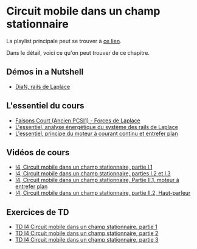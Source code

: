 # Circuit mobile dans un champ stationnaire

La playlist principale peut se trouver à [ce lien](https://youtube.com/playlist?list=PLEABsk5Xlyk7VKfM6scWg5PKUxlLUCaxt).

Dans le détail, voici ce qu'on peut trouver de ce chapitre.

## Démos in a Nutshell

* [DiaN, rails de Laplace](https://youtu.be/4fgPDHTHclc)

## L'essentiel du cours

* [Faisons Court (Ancien PCSI1) - Forces de Laplace](https://youtu.be/LY8z7E-M_YY)
* [L'essentiel, analyse énergétique du système des rails de Laplace](https://youtu.be/IyYxY93i3r4)
* [L'essentiel, principe du moteur à courant continu et entrefer plan](https://youtu.be/3FQdNOgPfSI)

## Vidéos de cours

* [I4, Circuit mobile dans un champ stationnaire, partie I.1](https://youtu.be/-ilV49YxJxk)
* [I4, Circuit mobile dans un champ stationnaire, parties I.2 et I.3](https://youtu.be/O0X-MzXqo9E)
* [I4, Circuit mobile dans un champ stationnaire, Partie II.1, moteur à entrefer plan](https://youtu.be/oLV2TIPk4p4)
* [I4, Circuit mobile dans un champ stationnaire, partie II.2, Haut-parleur](https://youtu.be/xloTFWoS2L8)

## Exercices de TD

* [TD I4 Circuit mobile dans un champ stationnaire, partie 1](https://youtu.be/6_xqPg7rCiE)
* [TD I4 Circuit mobile dans un champ stationnaire, partie 2](https://youtu.be/Zq_Muua8LrU)
* [TD I4 Circuit mobile dans un champ stationnaire, partie 3](https://youtu.be/BlJoB1P1u18)

